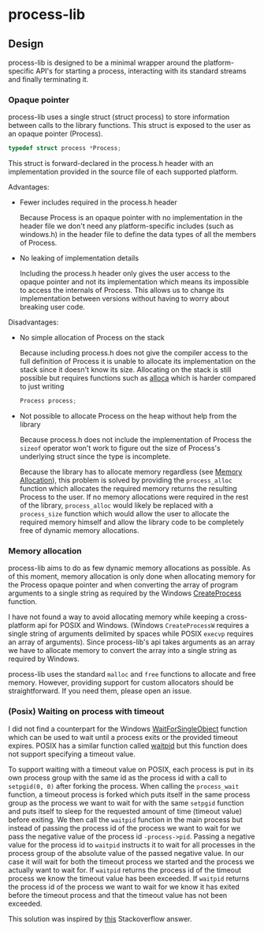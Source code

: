 # process-lib

## Design

process-lib is designed to be a minimal wrapper around the platform-specific
API's for starting a process, interacting with its standard streams and finally
terminating it.

### Opaque pointer

process-lib uses a single struct (struct process) to store information between
calls to the library functions. This struct is exposed to the user as an opaque
pointer (Process).

```c
typedef struct process *Process;
```

This struct is forward-declared in the process.h header with an implementation
provided in the source file of each supported platform.

Advantages:

- Fewer includes required in the process.h header

  Because Process is an opaque pointer with no implementation in the header file
  we don't need any platform-specific includes (such as windows.h) in the header
  file to define the data types of all the members of Process.

- No leaking of implementation details

  Including the process.h header only gives the user access to the opaque
  pointer and not its implementation which means its impossible to access the
  internals of Process. This allows us to change its implementation between
  versions without having to worry about breaking user code.

Disadvantages:

- No simple allocation of Process on the stack

  Because including process.h does not give the compiler access to the full
  definition of Process it is unable to allocate its implementation on the stack
  since it doesn't know its size. Allocating on the stack is still possible but
  requires functions such as [alloca](https://linux.die.net/man/3/alloca) which
  is harder compared to just writing

  ```c
  Process process;
  ```

- Not possible to allocate Process on the heap without help from the library

  Because process.h does not include the implementation of Process the `sizeof`
  operator won't work to figure out the size of Process's underlying struct
  since the type is incomplete.

  Because the library has to allocate memory regardless (see
  [Memory Allocation](#memory-allocation)), this problem is solved by providing
  the `process_alloc` function which allocates the required memory returns the
  resulting Process to the user. If no memory allocations were required in the
  rest of the library, `process_alloc` would likely be replaced with a
  `process_size` function which would allow the user to allocate the required
  memory himself and allow the library code to be completely free of dynamic
  memory allocations.

### Memory allocation

process-lib aims to do as few dynamic memory allocations as possible. As of this
moment, memory allocation is only done when allocating memory for the Process
opaque pointer and when converting the array of program arguments to a single
string as required by the Windows
[CreateProcess](<https://msdn.microsoft.com/en-us/library/windows/desktop/ms682425(v=vs.85).aspx>)
function.

I have not found a way to avoid allocating memory while keeping a cross-platform
api for POSIX and Windows. (Windows `CreateProcessW` requires a single string of
arguments delimited by spaces while POSIX `execvp` requires an array of
arguments). Since process-lib's api takes arguments as an array we have to
allocate memory to convert the array into a single string as required by
Windows.

process-lib uses the standard `malloc` and `free` functions to allocate and free
memory. However, providing support for custom allocators should be
straightforward. If you need them, please open an issue.

### (Posix) Waiting on process with timeout

I did not find a counterpart for the Windows
[WaitForSingleObject](<https://msdn.microsoft.com/en-us/library/windows/desktop/ms687032(v=vs.85).aspx>)
function which can be used to wait until a process exits or the provided timeout
expires. POSIX has a similar function called
[waitpid](https://linux.die.net/man/2/waitpid) but this function does not
support specifying a timeout value.

To support waiting with a timeout value on POSIX, each process is put in its own
process group with the same id as the process id with a call to `setpgid(0, 0)`
after forking the process. When calling the `process_wait` function, a timeout
process is forked which puts itself in the same process group as the process we
want to wait for with the same `setpgid` function and puts itself to sleep for
the requested amount of time (timeout value) before exiting. We then call the
`waitpid` function in the main process but instead of passing the process id of
the process we want to wait for we pass the negative value of the process id
`-process->pid`. Passing a negative value for the process id to `waitpid`
instructs it to wait for all processes in the process group of the absolute
value of the passed negative value. In our case it will wait for both the
timeout process we started and the process we actually want to wait for. If
`waitpid` returns the process id of the timeout process we know the timeout
value has been exceeded. If `waitpid` returns the process id of the process we
want to wait for we know it has exited before the timeout process and that the
timeout value has not been exceeded.

This solution was inspired by [this](https://stackoverflow.com/a/8020324)
Stackoverflow answer.
